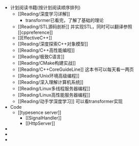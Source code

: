 - 计划阅读书籍(按计划阅读顺序排列)
	- [[Reading/深度学习详解]]
		- transformer已看完，了解了基础的理论
	- [[Reading/STL源码剖析]] 并实现STL，同时可以翻译参照 [[cppreference]]
	- [[EffectiveC++]]
	- [[Reading/深度探索C++对象模型]]
	- [[Reading/C++高性能编程]]
	- [[Reading/极致C语言]]
	- [[Reading/CMake构建实战]]
	- [[Reading/C++CoreGuideLine]] 这本书可以每天看一两页
	- [[Reading/Unix环境高级编程]]
	- [[Reading/深入理解计算机系统]]
	- [[Reading/Linux多线程服务器编程]]
	- [[Reading/Linux高性能服务器编程]]
	- [[Reading/动手学深度学习]] 可以看transformer实现
- Code
	- [[typesence server]]
		- [[SignalHandler]]
		- [[HttpServer]]
-
-
-